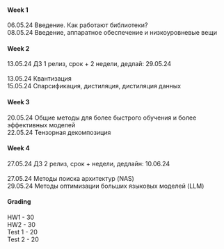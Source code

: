 #### Week 1 <br>
06.05.24 Введение. Как работают библиотеки?	 <br>
08.05.24 Введение, аппаратное обеспечение и низкоуровневые вещи  <br>

#### Week 2 <br>
13.05.24 ДЗ 1 релиз,  срок + 2 недели,  дедлай: 29.05.24 <br> 
<br>
13.05.24 Квантизация <br>
15.05.24 Спарсификация, дистиляция, дистиляция данных  <br>

#### Week 3 <br>
20.05.24 Общие методы для более быстрого обучения и более эффективных моделей <br>
22.05.24 Тензорная декомпозиция  <br>

#### Week 4 <br>
27.05.24 ДЗ 2 релиз,  срок +  недели, дедлайн: 10.06.24 <br>
<br>
27.05.24 Методы поиска архитектур (NAS)					 <br>
29.05.24 Методы оптимизации больших языковых моделей (LLM) <br>


#### Grading
HW1 - 30 <br>
HW2 - 30 <br>
Test 1 - 20 <br>
Test 2 - 20 <br>

